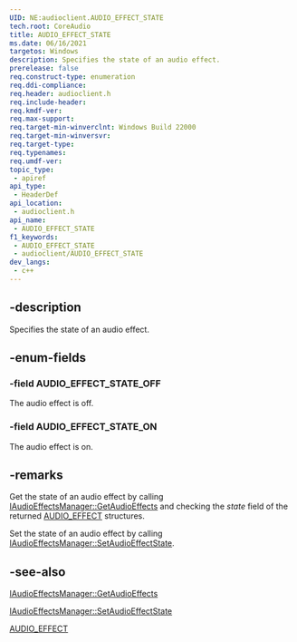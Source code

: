 ```yaml
---
UID: NE:audioclient.AUDIO_EFFECT_STATE
tech.root: CoreAudio
title: AUDIO_EFFECT_STATE
ms.date: 06/16/2021
targetos: Windows
description: Specifies the state of an audio effect.
prerelease: false
req.construct-type: enumeration
req.ddi-compliance: 
req.header: audioclient.h
req.include-header: 
req.kmdf-ver: 
req.max-support: 
req.target-min-winverclnt: Windows Build 22000
req.target-min-winversvr: 
req.target-type: 
req.typenames: 
req.umdf-ver: 
topic_type:
 - apiref
api_type:
 - HeaderDef
api_location:
 - audioclient.h
api_name:
 - AUDIO_EFFECT_STATE
f1_keywords:
 - AUDIO_EFFECT_STATE
 - audioclient/AUDIO_EFFECT_STATE
dev_langs:
 - c++
---
```


## -description

Specifies the state of an audio effect.

## -enum-fields

### -field AUDIO_EFFECT_STATE_OFF

The audio effect is off.

### -field AUDIO_EFFECT_STATE_ON

The audio effect is on.

## -remarks

Get the state of an audio effect by calling [IAudioEffectsManager::GetAudioEffects](nf-audioclient-iaudioeffectsmanager-getaudioeffects.md) and checking the *state* field of the returned [AUDIO_EFFECT](ns-audioclient-audio_effect.md) structures.

Set the state of an audio effect by calling [IAudioEffectsManager::SetAudioEffectState](nf-audioclient-iaudioeffectsmanager-setaudioeffectstate.md).

## -see-also

[IAudioEffectsManager::GetAudioEffects](nf-audioclient-iaudioeffectsmanager-getaudioeffects.md)

[IAudioEffectsManager::SetAudioEffectState](nf-audioclient-iaudioeffectsmanager-setaudioeffectstate.md)

[AUDIO_EFFECT](ns-audioclient-audio_effect.md)

